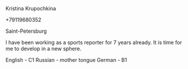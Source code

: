 Kristina Krupochkina

+79119680352

Saint-Petersburg

I have been working as a sports reporter for 7 years already. It is time for me to develop in a new sphere.

English - C1
Russian - mother tongue 
German - B1
